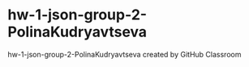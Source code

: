 # hw-1-json-group-2-PolinaKudryavtseva
hw-1-json-group-2-PolinaKudryavtseva created by GitHub Classroom
